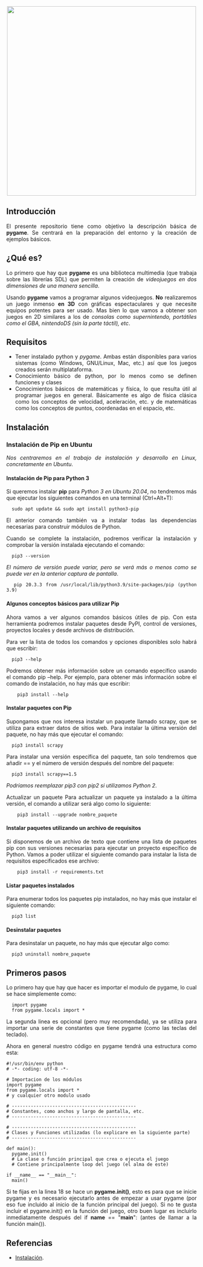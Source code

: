 <div align="justify">

<div align="center">
  <img src="https://www.unipython.com/wp-content/uploads/2017/07/pygame_logo.gif" width="500px" />
</div>

## Introducción

  El presente repositorio tiene como objetivo la descripción básica de __pygame__. Se centrará en la preparación del entorno y la creación de ejemplos básicos.

## ¿Qué es?

  Lo primero que hay que __pygame__ es una biblioteca multimedia (que trabaja sobre las librerías SDL) que permiten la creación de _videojuegos en dos dimensiones de una manera sencilla_.

  Usando __pygame__ vamos a programar algunos videojuegos. __No__ realizaremos un juego inmenso __en 3D__ con gráficas espectaculares y que necesite equipos potentes para ser usado. Mas bien lo que vamos a obtener son juegos en 2D similares a los de _consolas como supernintendo, portátiles como el GBA, nintendoDS (sin la parte táctil), etc_.

## Requisitos

- Tener instalado python y _pygame_. Ambas están disponibles para varios sistemas (como Windows, GNU/Linux, Mac, etc.) así que los juegos creados serán multiplataforma.
- Conocimiento básico de python, por lo menos como se definen funciones y clases
- Conocimientos básicos de matemáticas y física, lo que resulta útil al programar juegos en general. Básicamente es algo de física clásica como los conceptos de velocidad, aceleración, etc. y de matemáticas como los conceptos de puntos, coordenadas en el espacio, etc.

## Instalación

### Instalación de Pip en Ubuntu

  _Nos centraremos en el trabajo de instalación y desarrollo en Linux, concretamente en Ubuntu_.

#### Instalación de Pip para Python 3

  Si queremos instalar __pip__ para _Python 3 en Ubuntu 20.04_, no tendremos más que ejecutar los siguientes comandos en una terminal (Ctrl+Alt+T):  

  ```console
    sudo apt update && sudo apt install python3-pip
  ```

  El anterior comando también va a instalar todas las dependencias necesarias para construir módulos de Python.

  Cuando se complete la instalación, podremos verificar la instalación y comprobar la versión instalada ejecutando el comando:

  ```console
    pip3 --version
  ```

  _El número de versión puede variar, pero se verá más o menos como se puede ver en la anterior captura de pantalla_.

  ```console
    pip 20.3.3 from /usr/local/lib/python3.9/site-packages/pip (python 3.9)
  ```

#### Algunos conceptos básicos para utilizar Pip

  Ahora vamos a ver algunos comandos básicos útiles de pip. Con esta herramienta podremos instalar paquetes desde PyPI, control de versiones, proyectos locales y desde archivos de distribución.

  Para ver la lista de todos los comandos y opciones disponibles solo habrá que escribir:

  ```console
    pip3 --help
  ```

  Podremos obtener más información sobre un comando específico usando el comando pip –help. Por ejemplo, para obtener más información sobre el comando de instalación, no hay más que escribir:

  ```console
      pip3 install --help
  ```

#### Instalar paquetes con Pip

  Supongamos que nos interesa instalar un paquete llamado scrapy, que se utiliza para extraer datos de sitios web. Para instalar la última versión del paquete, no hay más que ejecutar el comando:

  ```console
    pip3 install scrapy
  ```

  Para instalar una versión específica del paquete, tan solo tendremos que añadir == y el número de versión después del nombre del paquete:

  ```console
    pip3 install scrapy==1.5
  ```

  _Podríamos reemplazar pip3 con pip2 si utilizamos Python 2_.

  Actualizar un paquete
  Para actualizar un paquete ya instalado a la última versión, el comando a utilizar será algo como lo siguiente:

  ```console
      pip3 install --upgrade nombre_paquete
  ```

#### Instalar paquetes utilizando un archivo de requisitos

  Si disponemos de un archivo de texto que contiene una lista de paquetes pip con sus versiones necesarias para ejecutar un proyecto específico de Python. Vamos a poder utilizar el siguiente comando para instalar la lista de requisitos especificados ese archivo:

  ```console
      pip3 install -r requirements.txt
  ```

#### Listar paquetes instalados

  Para enumerar todos los paquetes pip instalados, no hay más que instalar el siguiente comando:

  ```console
    pip3 list
  ```

#### Desinstalar paquetes

  Para desinstalar un paquete, no hay más que ejecutar algo como:

  ```console
    pip3 uninstall nombre_paquete
  ```

## Primeros pasos  

  Lo primero hay que hay que hacer es importar el modulo de pygame, lo cual se hace simplemente como:

  ```console
    import pygame
    from pygame.locals import *
  ```

  La segunda linea es opcional (pero muy recomendada), ya se utiliza para importar una serie de constantes que tiene pygame (como las teclas del teclado).

  Ahora en general nuestro código en pygame tendrá una estructura como esta:

  ```console
  #!/usr/bin/env python
  # -*- coding: utf-8 -*-

  # Importacion de los módulos
  import pygame
  from pygame.locals import *
  # y cualquier otro modulo usado

  # ----------------------------------------------
  # Constantes, como anchos y largo de pantalla, etc.
  # ----------------------------------------------

  # ----------------------------------------------
  # Clases y Funciones utilizadas (lo explicare en la siguiente parte)
  # ----------------------------------------------

  def main():
    pygame.init()
    # La clase o función principal que crea o ejecuta el juego
    # Contiene principalmente loop del juego (el alma de este)

  if __name__ == "__main__":
    main()
  ```

  Si te fijas en la linea 18 se hace un __pygame.init()__, esto es para que se inicie pygame y es necesario ejecutarlo antes de empezar a usar pygame (por eso fue incluido al inicio de la función principal del juego). Si no te gusta incluir el pygame.init() en la función del juego, otro buen lugar es incluirlo inmediatamente después del if __name__ == "__main__": (antes de llamar a la función main()).

## Referencias

- [Instalación](https://www.pygame.org/wiki/GettingStarted#Pygame%20Installation).

<!--
- []().
- []().
- []().
-->
</div>
